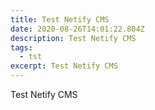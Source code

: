 ```yaml
---
title: Test Netify CMS
date: 2020-08-26T14:01:22.804Z
description: Test Netify CMS
tags:
  - tst
excerpt: Test Netify CMS
---
```

Test Netify CMS